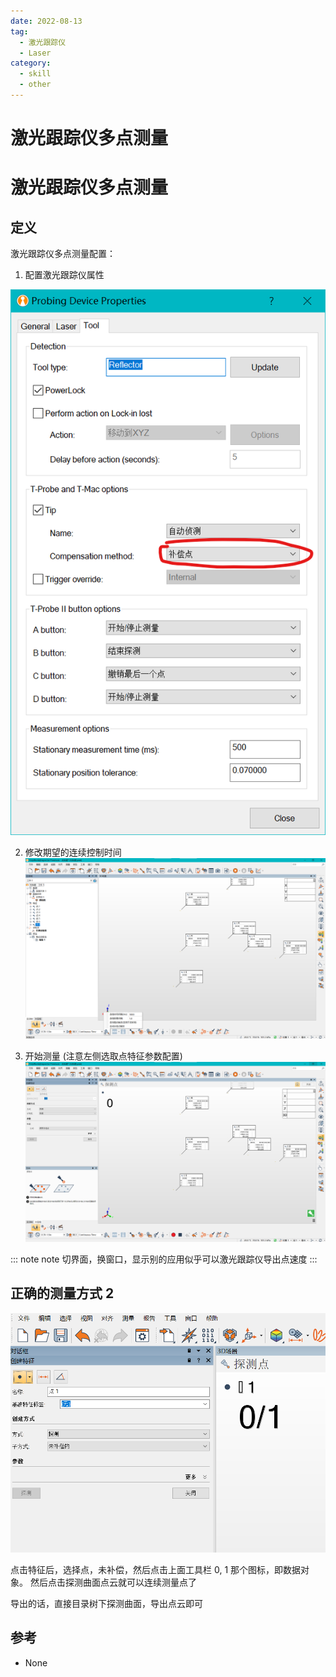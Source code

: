 ```yaml
---
date: 2022-08-13
tag:
  - 激光跟踪仪
  - Laser
category:
  - skill
  - other
---
```


# 激光跟踪仪多点测量

# 激光跟踪仪多点测量


## 定义

激光跟踪仪多点测量配置：

1. 配置激光跟踪仪属性

![fig1](./assets/fig1.png)

2. 修改期望的连续控制时间
![fig2](./assets/fig2.png)

3. 开始测量 (注意左侧选取点特征参数配置)
![fig3](./assets/fig3.png)

::: note note
切界面，换窗口，显示别的应用似乎可以激光跟踪仪导出点速度
:::


## 正确的测量方式 2

![连续点](./assets/连续点.png)

点击特征后，选择点，未补偿，然后点击上面工具栏 0, 1 那个图标，即数据对象。
然后点击探测曲面点云就可以连续测量点了

导出的话，直接目录树下探测曲面，导出点云即可

## 参考

- None
